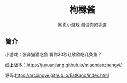 <p align="center">

</p>
<div align="center">

# 枸橼酱

网页小游戏
测试你的手速
</div>


## 简介

小游戏：张译猫猫吃鱼
看你20秒让欣欣吃几条鱼？



线上版本：https://juyuanjiang.github.io/miaomiaozhangyi/


源码:https://arcxingye.github.io/EatKano/index.html


